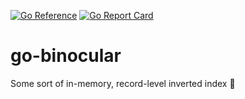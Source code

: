 [![Go Reference](https://pkg.go.dev/badge/github.com/mycreepy/go-binocular.svg)](https://pkg.go.dev/github.com/mycreepy/go-binocular)
[![Go Report Card](https://goreportcard.com/badge/github.com/mycreepy/go-binocular?style=flat-square)](https://goreportcard.com/report/github.com/mycreepy/go-binocular)

# go-binocular

Some sort of in-memory, record-level inverted index 🤷
